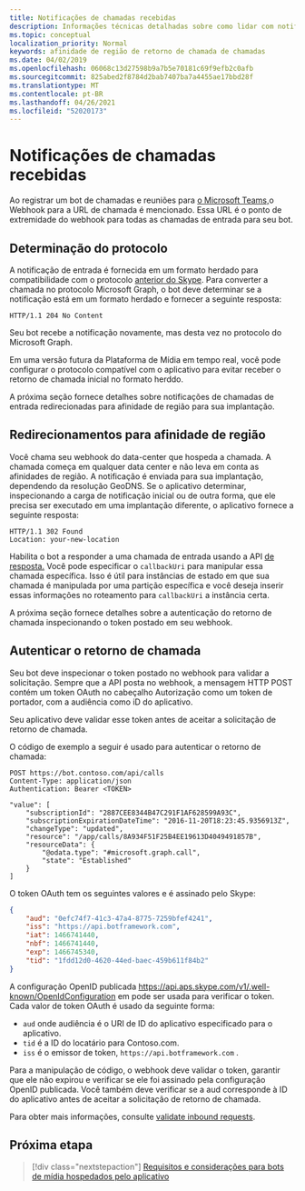 ```yaml
---
title: Notificações de chamadas recebidas
description: Informações técnicas detalhadas sobre como lidar com notificações de chamadas de entrada
ms.topic: conceptual
localization_priority: Normal
keywords: afinidade de região de retorno de chamada de chamadas
ms.date: 04/02/2019
ms.openlocfilehash: 06068c13d27598b9a7b5e70181c69f9efb2c0afb
ms.sourcegitcommit: 825abed2f8784d2bab7407ba7a4455ae17bbd28f
ms.translationtype: MT
ms.contentlocale: pt-BR
ms.lasthandoff: 04/26/2021
ms.locfileid: "52020173"
---
```

# <a name="incoming-call-notifications"></a>Notificações de chamadas recebidas

Ao registrar um bot de chamadas e reuniões para [o Microsoft Teams,](./registering-calling-bot.md#create-new-bot-or-add-calling-capabilities)o Webhook para a URL de chamada é mencionado. Essa URL é o ponto de extremidade do webhook para todas as chamadas de entrada para seu bot.

## <a name="protocol-determination"></a>Determinação do protocolo

A notificação de entrada é fornecida em um formato herdado para compatibilidade com o protocolo [anterior do Skype](/azure/bot-service/dotnet/bot-builder-dotnet-real-time-media-concepts?view=azure-bot-service-3.0&preserve-view=true). Para converter a chamada no protocolo Microsoft Graph, o bot deve determinar se a notificação está em um formato herdado e fornecer a seguinte resposta:

```http
HTTP/1.1 204 No Content
```

Seu bot recebe a notificação novamente, mas desta vez no protocolo do Microsoft Graph.

Em uma versão futura da Plataforma de Mídia em tempo real, você pode configurar o protocolo compatível com o aplicativo para evitar receber o retorno de chamada inicial no formato herddo.

A próxima seção fornece detalhes sobre notificações de chamadas de entrada redirecionadas para afinidade de região para sua implantação.

## <a name="redirects-for-region-affinity"></a>Redirecionamentos para afinidade de região

Você chama seu webhook do data-center que hospeda a chamada. A chamada começa em qualquer data center e não leva em conta as afinidades de região. A notificação é enviada para sua implantação, dependendo da resolução GeoDNS. Se o aplicativo determinar, inspecionando a carga de notificação inicial ou de outra forma, que ele precisa ser executado em uma implantação diferente, o aplicativo fornece a seguinte resposta:

```http
HTTP/1.1 302 Found
Location: your-new-location
```

Habilita o bot a responder a uma chamada de entrada usando a API [de resposta.](https://developer.microsoft.com/graph/docs/api-reference/beta/api/call_answer) Você pode especificar o `callbackUri` para manipular essa chamada específica. Isso é útil para instâncias de estado em que sua chamada é manipulada por uma partição específica e você deseja inserir essas informações no roteamento para `callbackUri` a instância certa.

A próxima seção fornece detalhes sobre a autenticação do retorno de chamada inspecionando o token postado em seu webhook.

## <a name="authenticate-the-callback"></a>Autenticar o retorno de chamada

Seu bot deve inspecionar o token postado no webhook para validar a solicitação. Sempre que a API posta no webhook, a mensagem HTTP POST contém um token OAuth no cabeçalho Autorização como um token de portador, com a audiência como iD do aplicativo.

Seu aplicativo deve validar esse token antes de aceitar a solicitação de retorno de chamada.

O código de exemplo a seguir é usado para autenticar o retorno de chamada:

```http
POST https://bot.contoso.com/api/calls
Content-Type: application/json
Authentication: Bearer <TOKEN>

"value": [
    "subscriptionId": "2887CEE8344B47C291F1AF628599A93C",
    "subscriptionExpirationDateTime": "2016-11-20T18:23:45.9356913Z",
    "changeType": "updated",
    "resource": "/app/calls/8A934F51F25B4EE19613D4049491857B",
    "resourceData": {
        "@odata.type": "#microsoft.graph.call",
        "state": "Established"
    }
]
```

O token OAuth tem os seguintes valores e é assinado pelo Skype:

```json
{
    "aud": "0efc74f7-41c3-47a4-8775-7259bfef4241",
    "iss": "https://api.botframework.com",
    "iat": 1466741440,
    "nbf": 1466741440,
    "exp": 1466745340,
    "tid": "1fdd12d0-4620-44ed-baec-459b611f84b2"
}
```

A configuração OpenID publicada <https://api.aps.skype.com/v1/.well-known/OpenIdConfiguration> em pode ser usada para verificar o token. Cada valor de token OAuth é usado da seguinte forma:

* `aud` onde audiência é o URI de ID do aplicativo especificado para o aplicativo.
* `tid` é a ID do locatário para Contoso.com.
* `iss` é o emissor de token, `https://api.botframework.com` .

Para a manipulação de código, o webhook deve validar o token, garantir que ele não expirou e verificar se ele foi assinado pela configuração OpenID publicada. Você também deve verificar se a aud corresponde à ID do aplicativo antes de aceitar a solicitação de retorno de chamada.

Para obter mais informações, consulte [validate inbound requests](https://github.com/microsoftgraph/microsoft-graph-comms-samples/blob/master/Samples/Common/Sample.Common/Authentication/AuthenticationProvider.cs).

## <a name="next-step"></a>Próxima etapa

> [!div class="nextstepaction"]
> [Requisitos e considerações para bots de mídia hospedados pelo aplicativo](~/bots/calls-and-meetings/requirements-considerations-application-hosted-media-bots.md)

